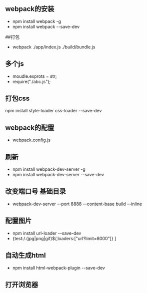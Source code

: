 ## webpack的安装
- npm install webpack -g
- npm install webpack --save-dev

##打包
- webpack ./app/index.js ./build/bundle.js

## 多个js
- moudle.exprots = str;
- require("./abc.js");

## 打包css
 npm install style-loader css-loader --save-dev
## webpack的配置
 - webpack.config.js

## 刷新
- npm install  webpack-dev-server -g
- npm install webpack-dev-server --save-dev
## 改变端口号  基础目录
- webpack-dev-server --port 8888 --content-base build --inline

## 配置图片
- npm install url-loader --save-dev
- {test:/\.(jpg|png|gif)$/,loaders:["url?limit=8000"]}
]

## 自动生成html
- npm install html-webpack-plugin --save-dev

## 打开浏览器
